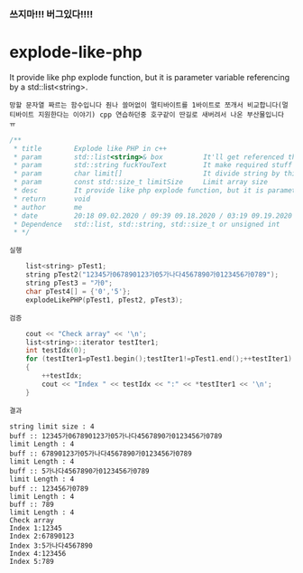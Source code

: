 ### 쓰지마!!! 버그있다!!!!

# explode-like-php
It provide like php explode function, but it is parameter variable referencing by a std::list&lt;string>.

`망할 문자열 짜르는 함수입니다 줜나 쓸머없이 멀티바이트를 1바이트로 쪼개서 비교합니다(멀티바이트 지원한다는 이야기) cpp 연습하던중 호구같이 딴길로 새버려서 나온 부산물입니다 ㅠ` 
```c++
/**
 * title        Explode like PHP in c++
 * param        std::list<string>& box          It'll get referenced that std::list string object
 * param        std::string fuckYouText         It make required stuff by this text
 * param        char limit[]                    It divide string by this and that may be able to using null
 * param        const std::size_t limitSize     Limit array size
 * desc         It provide like php explode function, but it is parameter variable referencing by a std::list<string>.
 * return       void
 * author       me
 * date         20:18 09.02.2020 / 09:39 09.18.2020 / 03:19 09.19.2020 / 22:29 09.20.2020
 * Dependence   std::list, std::string, std::size_t or unsigned int
 * */
```

`실행`
```c++
    list<string> pTest1;
    string pTest2("12345가067890123가05가나다4567890가0123456가0789");
    string pTest3 = "가0";
    char pTest4[] = {'0','5'};
    explodeLikePHP(pTest1, pTest2, pTest3);
```

`검증`
```c++
    cout << "Check array" << '\n';
    list<string>::iterator testIter1;
    int testIdx(0);
    for (testIter1=pTest1.begin();testIter1!=pTest1.end();++testIter1)
    {
        ++testIdx;
        cout << "Index " << testIdx << ":" << *testIter1 << '\n';
    }
```

`결과`
```text
string limit size : 4
buff :: 12345가067890123가05가나다4567890가0123456가0789
limit Length : 4
buff :: 67890123가05가나다4567890가0123456가0789
limit Length : 4
buff :: 5가나다4567890가0123456가0789
limit Length : 4
buff :: 123456가0789
limit Length : 4
buff :: 789
limit Length : 4
Check array
Index 1:12345
Index 2:67890123
Index 3:5가나다4567890
Index 4:123456
Index 5:789
```
